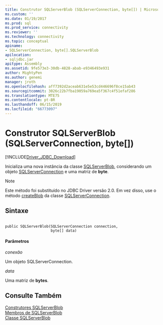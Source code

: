 ```yaml
---
title: Construtor SQLServerBlob (SQLServerConnection, byte[]) | Microsoft Docs
ms.custom: ''
ms.date: 01/19/2017
ms.prod: sql
ms.prod_service: connectivity
ms.reviewer: ''
ms.technology: connectivity
ms.topic: conceptual
apiname:
- SQLServerConnection, byte[].SQLServerBlob
apilocation:
- sqljdbc.jar
apitype: Assembly
ms.assetid: 9fe573e3-30db-4828-abab-e9346493e931
author: MightyPen
ms.author: genemi
manager: jroth
ms.openlocfilehash: aff7392d2aceab631e5e53cd446696f8ce15ab43
ms.sourcegitcommit: 3026c22b7fba19059a769ea5f367c4f51efaf286
ms.translationtype: MTE75
ms.contentlocale: pt-BR
ms.lasthandoff: 06/15/2019
ms.locfileid: "66773097"
---
```

# <a name="sqlserverblob-constructor-sqlserverconnection-byte"></a>Construtor SQLServerBlob (SQLServerConnection, byte[])
[!INCLUDE[Driver_JDBC_Download](../../../includes/driver_jdbc_download.md)]

  Inicializa uma nova instância da classe [SQLServerBlob](../../../connect/jdbc/reference/sqlserverblob-class.md), considerando um objeto [SQLServerConnection](../../../connect/jdbc/reference/sqlserverconnection-class.md) e uma matriz de **byte**.  
  
> [!NOTE]  
>  Este método foi substituído no JDBC Driver versão 2.0. Em vez disso, use o método [createBlob](../../../connect/jdbc/reference/createblob-method-sqlserverconnection.md) da classe [SQLServerConnection](../../../connect/jdbc/reference/sqlserverconnection-class.md).  
  
## <a name="syntax"></a>Sintaxe  
  
```  
  
public SQLServerBlob(SQLServerConnection connection,  
                     byte[] data)  
```  
  
#### <a name="parameters"></a>Parâmetros  
 *conexão*  
  
 Um objeto SQLServerConnection.  
  
 *data*  
  
 Uma matriz de **bytes**.  
  
## <a name="see-also"></a>Consulte Também  
 [Construtores SQLServerBlob](../../../connect/jdbc/reference/sqlserverblob-constructors.md)   
 [Membros de SQLServerBlob](../../../connect/jdbc/reference/sqlserverblob-members.md)   
 [Classe SQLServerBlob](../../../connect/jdbc/reference/sqlserverblob-class.md)  
  
  
